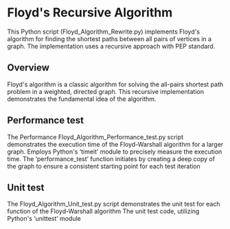 # Floyd's Recursive Algorithm

This Python script (Floyd_Algorithm_Rewrite.py) implements Floyd's algorithm for finding the shortest paths between all pairs of vertices in a graph. The implementation uses a recursive approach with PEP standard.

## Overview

Floyd's algorithm is a classic algorithm for solving the all-pairs shortest path problem in a weighted, directed graph. This recursive implementation demonstrates the fundamental idea of the algorithm.

## Performance test

The Performance Floyd_Algorithm_Performance_test.py script demonstrates the execution time of the Floyd-Warshall algorithm for a larger graph.
Employs Python's ‘timeit’ module to precisely measure the execution time. The ‘performance_test’ function initiates by creating a deep copy of the graph to ensure a consistent starting point for each test iteration

## Unit test
The Floyd_Algorithm_Unit_test.py script demonstrates the unit test for each function of the Floyd-Warshall algorithm
The unit test code, utilizing Python's ‘unittest’ module

